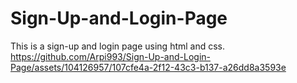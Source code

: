 # Sign-Up-and-Login-Page
This is a sign-up and login page using html and css.
https://github.com/Arpi993/Sign-Up-and-Login-Page/assets/104126957/107cfe4a-2f12-43c3-b137-a26dd8a3593e
